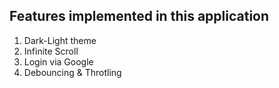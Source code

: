 ## Features implemented in this application

1. Dark-Light theme
2. Infinite Scroll
3. Login via Google
4. Debouncing & Throtling